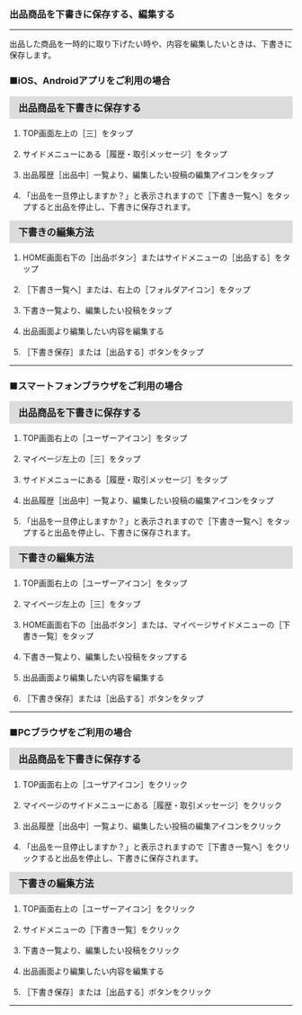 <h3>出品商品を下書きに保存する、編集する</h3>
<hr>

出品した商品を一時的に取り下げたい時や、内容を編集したいときは、下書きに保存します。

<h3>■iOS、Androidアプリをご利用の場合</h3>

<div style="padding: 7px 15px; margin-top: 15px; margin-bottom: 15px; border: 1px solid #dcdcdc; background-color: #dcdcdc; font-size: 120%">
<strong>出品商品を下書きに保存する</strong>
</div>

<ol>
<li>TOP画面左上の［三］をタップ</li>
<br>
<li>サイドメニューにある［履歴・取引メッセージ］をタップ</li>
<br>
<li>出品履歴［出品中］一覧より、編集したい投稿の編集アイコンをタップ</li>
<br>
<li>「出品を一旦停止しますか？」と表示されますので［下書き一覧へ］をタップすると出品を停止し、下書きに保存されます。</li>
</ol>

<div style="padding: 7px 15px; margin-top: 15px; margin-bottom: 15px; border: 1px solid #dcdcdc; background-color: #dcdcdc; font-size: 120%">
<strong>下書きの編集方法</strong>
</div>

<ol>
<li>HOME画面右下の［出品ボタン］またはサイドメニューの［出品する］をタップ</li>
<br>
<li>［下書き一覧へ］または、右上の［フォルダアイコン］をタップ</li>
<br>
<li>下書き一覧より、編集したい投稿をタップ</li>
<br>
<li>出品画面より編集したい内容を編集する</li>
<br>
<li>［下書き保存］または［出品する］ボタンをタップ</li>
</ol>

<hr>

<h3>■スマートフォンブラウザをご利用の場合</h3>

<div style="padding: 7px 15px; margin-top: 15px; margin-bottom: 15px; border: 1px solid #dcdcdc; background-color: #dcdcdc; font-size: 120%">
<strong>出品商品を下書きに保存する</strong>
</div>

<ol>
<li>TOP画面右上の［ユーザーアイコン］をタップ</li>
<br>
<li>マイページ左上の［三］をタップ</li>
<br>
<li>サイドメニューにある［履歴・取引メッセージ］をタップ</li>
<br>
<li>出品履歴［出品中］一覧より、編集したい投稿の編集アイコンをタップ</li>
<br>
<li>「出品を一旦停止しますか？」と表示されますので［下書き一覧へ］をタップすると出品を停止し、下書きに保存されます。</li>
</ol>

<div style="padding: 7px 15px; margin-top: 15px; margin-bottom: 15px; border: 1px solid #dcdcdc; background-color: #dcdcdc; font-size: 120%">
<strong>下書きの編集方法</strong>
</div>

<ol>
<li>TOP画面右上の［ユーザーアイコン］をタップ</li>
<br>
<li>マイページ左上の［三］をタップ</li>
<br>
<li>HOME画面右下の［出品ボタン］または、マイページサイドメニューの［下書き一覧］をタップ</li>
<br>
<li>下書き一覧より、編集したい投稿をタップする</li>
<br>
<li>出品画面より編集したい内容を編集する</li>
<br>
<li>［下書き保存］または［出品する］ボタンをタップ</li>
</ol>

<hr>

<h3>■PCブラウザをご利用の場合</h3>

<div style="padding: 7px 15px; margin-top: 15px; margin-bottom: 15px; border: 1px solid #dcdcdc; background-color: #dcdcdc; font-size: 120%">
<strong>出品商品を下書きに保存する</strong>
</div>

<ol>
<li>TOP画面右上の［ユーザアイコン］をクリック</li>
<br>
<li>マイページのサイドメニューにある［履歴・取引メッセージ］をクリック</li>
<br>
<li>出品履歴［出品中］一覧より、編集したい投稿の編集アイコンをクリック</li>
<br>
<li>「出品を一旦停止しますか？」と表示されますので［下書き一覧へ］をクリックすると出品を停止し、下書きに保存されます。</li>
</ol>

<div style="padding: 7px 15px; margin-top: 15px; margin-bottom: 15px; border: 1px solid #dcdcdc; background-color: #dcdcdc; font-size: 120%">
<strong>下書きの編集方法</strong>
</div>

<ol>
<li>TOP画面右上の［ユーザーアイコン］をクリック</li>
<br>
<li>サイドメニューの［下書き一覧］をクリック</li>
<br>
<li>下書き一覧より、編集したい投稿をクリック</li>
<br>
<li>出品画面より編集したい内容を編集する</li>
<br>
<li>［下書き保存］または［出品する］ボタンをクリック</li>
</ol>

<hr>